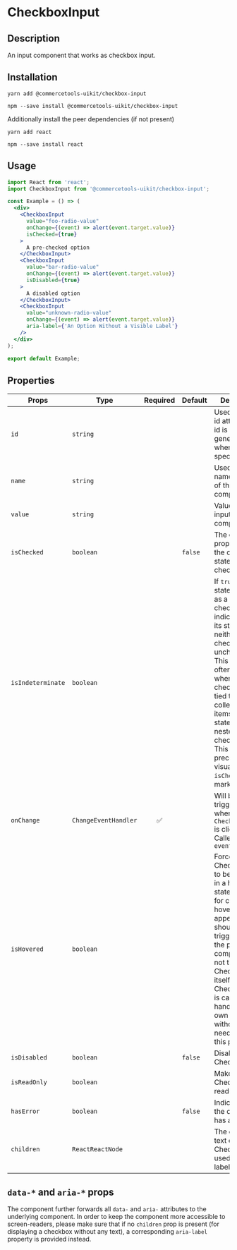 <!-- THIS IS AN AUTOGENERATED FILE. DO NOT EDIT THIS FILE DIRECTLY. -->
<!-- This file is created by the `yarn generate-readme` script. -->

# CheckboxInput

## Description

An input component that works as checkbox input.

## Installation

```
yarn add @commercetools-uikit/checkbox-input
```

```
npm --save install @commercetools-uikit/checkbox-input
```

Additionally install the peer dependencies (if not present)

```
yarn add react
```

```
npm --save install react
```

## Usage

```jsx
import React from 'react';
import CheckboxInput from '@commercetools-uikit/checkbox-input';

const Example = () => (
  <div>
    <CheckboxInput
      value="foo-radio-value"
      onChange={(event) => alert(event.target.value)}
      isChecked={true}
    >
      A pre-checked option
    </CheckboxInput>
    <CheckboxInput
      value="bar-radio-value"
      onChange={(event) => alert(event.target.value)}
      isDisabled={true}
    >
      A disabled option
    </CheckboxInput>
    <CheckboxInput
      value="unknown-radio-value"
      onChange={(event) => alert(event.target.value)}
      aria-label={'An Option Without a Visible Label'}
    />
  </div>
);

export default Example;
```

## Properties

| Props             | Type                 | Required | Default | Description                                                                                                                                                                                                                                                                                                                 |
| ----------------- | -------------------- | :------: | ------- | --------------------------------------------------------------------------------------------------------------------------------------------------------------------------------------------------------------------------------------------------------------------------------------------------------------------------- |
| `id`              | `string`             |          |         | Used as HTML id attribute. An id is auto-generated when it is not specified.                                                                                                                                                                                                                                                |
| `name`            | `string`             |          |         | Used as HTML name attribute of the input component                                                                                                                                                                                                                                                                          |
| `value`           | `string`             |          |         | Value of the input component.                                                                                                                                                                                                                                                                                               |
| `isChecked`       | `boolean`            |          | `false` | The checked property sets the checked state of the checkbox.                                                                                                                                                                                                                                                                |
| `isIndeterminate` | `boolean`            |          |         | If `true`, this state is shown as a dash in the checkbox, and indicates that its state is neither checked nor unchecked.&#xA;This is most often used when the checkbox is tied to a collection of items in mixed states (E.g nested checkboxes).&#xA;This takes precedence visually in case `isChecked` is marked as `true` |
| `onChange`        | `ChangeEventHandler` |    ✅    |         | Will be triggered whenever an `CheckboxInput` is clicked. Called with `event`                                                                                                                                                                                                                                               |
| `isHovered`       | `boolean`            |          |         | Forces CheckboxInput to be rendered in a hovered state.&#xA;Needed for cases when hovered appearance should be triggered by the parent component and not the CheckboxInput itself.&#xA;CheckboxInput is capable of handling it's own hovering without the need to pass this prop.                                           |
| `isDisabled`      | `boolean`            |          | `false` | Disables the CheckboxInput                                                                                                                                                                                                                                                                                                  |
| `isReadOnly`      | `boolean`            |          |         | Makes the CheckboxInput readonly                                                                                                                                                                                                                                                                                            |
| `hasError`        | `boolean`            |          | `false` | Indicates that the checkbox has an error                                                                                                                                                                                                                                                                                    |
| `children`        | `ReactReactNode`     |          |         | The descriptive text of the CheckboxInput, used as its label.                                                                                                                                                                                                                                                               |

## `data-*` and `aria-*` props

The component further forwards all `data-` and `aria-` attributes to the underlying component.
In order to keep the component more accessible to screen-readers, please make sure that if no `children` prop is present (for displaying a checkbox without any text), a corresponding `aria-label` property is provided instead.
